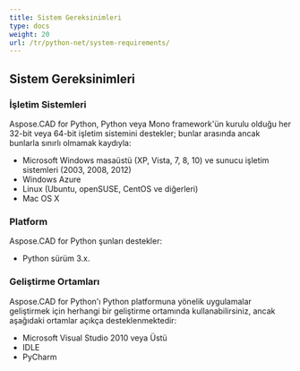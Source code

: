 ```yaml
---
title: Sistem Gereksinimleri
type: docs
weight: 20
url: /tr/python-net/system-requirements/
---
```


## **Sistem Gereksinimleri**

### **İşletim Sistemleri**

Aspose.CAD for Python, Python veya Mono framework'ün kurulu olduğu her 32-bit veya 64-bit işletim sistemini destekler; bunlar arasında ancak bunlarla sınırlı olmamak kaydıyla:

- Microsoft Windows masaüstü (XP, Vista, 7, 8, 10) ve sunucu işletim sistemleri (2003, 2008, 2012)
- Windows Azure
- Linux (Ubuntu, openSUSE, CentOS ve diğerleri)
- Mac OS X

### **Platform**

Aspose.CAD for Python şunları destekler:

- Python sürüm 3.x.

### **Geliştirme Ortamları**

Aspose.CAD for Python'ı Python platformuna yönelik uygulamalar geliştirmek için herhangi bir geliştirme ortamında kullanabilirsiniz, ancak aşağıdaki ortamlar açıkça desteklenmektedir:

- Microsoft Visual Studio 2010 veya Üstü
- IDLE
- PyCharm
